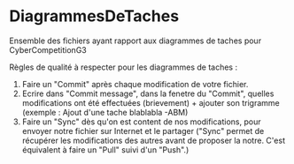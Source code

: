 # DiagrammesDeTaches
Ensemble des fichiers ayant rapport aux diagrammes de taches pour CyberCompetitionG3

Règles de qualité à respecter pour les diagrammes de taches :
1) Faire un "Commit" après chaque modification de votre fichier.
2) Ecrire dans "Commit message", dans la fenetre du "Commit", quelles modifications ont été effectuées (brievement) + ajouter son trigramme (exemple : Ajout d'une tache blablabla -ABM)
3) Faire un "Sync" dès qu'on est content de nos modifications, pour envoyer notre fichier sur Internet et le partager ("Sync" permet de récupérer les modifications des autres avant de proposer la notre. C'est équivalent à faire un "Pull" suivi d'un "Push".)
